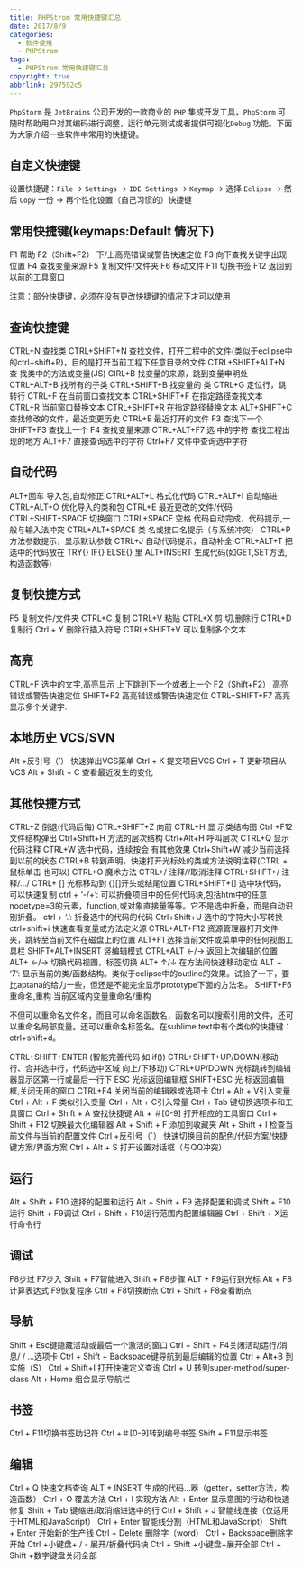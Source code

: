 ```yaml
---
title: PHPStrom 常用快捷键汇总
date: 2017/8/9
categories:
  - 软件使用
  - PHPStrom
tags:
  - PHPStrom 常用快捷键汇总
copyright: true
abbrlink: 297592c5
---
```


`PhpStorm` 是 `JetBrains` 公司开发的一款商业的 `PHP` 集成开发工具，`PhpStorm` 可随时帮助用户对其编码进行调整，运行单元测试或者提供可视化`Debug` 功能。下面为大家介绍一些软件中常用的快捷键。

## 自定义快捷键

设置快捷键：`File` -> `Settings` -> `IDE Settings` -> `Keymap` -> 选择 `Eclipse` -> 然后 `Copy` 一份 -> 再个性化设置（自己习惯的）快捷键

## 常用快捷键(keymaps:Default 情况下)

F1 帮助
F2（Shift+F2） 下/上高亮错误或警告快速定位
F3 向下查找关键字出现位置
F4 查找变量来源
F5 复制文件/文件夹
F6 移动文件
F11 切换书签
F12 返回到以前的工具窗口

注意：部分快捷键，必须在没有更改快捷键的情况下才可以使用

## 查询快捷键

CTRL+N 查找类
CTRL+SHIFT+N 查找文件，打开工程中的文件(类似于eclipse中的ctrl+shift+R)，目的是打开当前工程下任意目录的文件
CTRL+SHIFT+ALT+N 查 找类中的方法或变量(JS)
CIRL+B 找变量的来源，跳到变量申明处
CTRL+ALT+B 找所有的子类
CTRL+SHIFT+B 找变量的 类
CTRL+G 定位行，跳转行
CTRL+F 在当前窗口查找文本
CTRL+SHIFT+F 在指定路径查找文本
CTRL+R 当前窗口替换文本
CTRL+SHIFT+R 在指定路径替换文本
ALT+SHIFT+C 查找修改的文件，最近变更历史
CTRL+E 最近打开的文件
F3 查找下一个
SHIFT+F3 查找上一个
F4 查找变量来源
CTRL+ALT+F7 选 中的字符 查找工程出现的地方
ALT+F7 直接查询选中的字符
Ctrl+F7 文件中查询选中字符

## 自动代码

ALT+回车 导入包,自动修正
CTRL+ALT+L 格式化代码
CTRL+ALT+I 自动缩进
CTRL+ALT+O 优化导入的类和包
CTRL+E 最近更改的文件/代码
CTRL+SHIFT+SPACE 切换窗口
CTRL+SPACE 空格 代码自动完成，代码提示,一般与输入法冲突
CTRL+ALT+SPACE 类 名或接口名提示（与系统冲突）
CTRL+P 方法参数提示，显示默认参数
CTRL+J 自动代码提示，自动补全
CTRL+ALT+T 把选中的代码放在 TRY{} IF{} ELSE{} 里
ALT+INSERT 生成代码(如GET,SET方法,构造函数等)

## 复制快捷方式

F5 复制文件/文件夹
CTRL+C 复制
CTRL+V 粘贴
CTRL+X 剪 切,删除行
CTRL+D 复制行
Ctrl + Y 删除行插入符号
CTRL+SHIFT+V 可以复制多个文本

## 高亮

CTRL+F 选中的文字,高亮显示 上下跳到下一个或者上一个
F2（Shift+F2） 高亮错误或警告快速定位
SHIFT+F2 高亮错误或警告快速定位
CTRL+SHIFT+F7 高亮显示多个关键字.

## 本地历史 VCS/SVN

Alt +反引号（’） 快速弹出VCS菜单
Ctrl + K 提交项目VCS
Ctrl + T 更新项目从VCS
Alt + Shift + C 查看最近发生的变化

## 其他快捷方式

CTRL+Z 倒退(代码后悔)
CTRL+SHIFT+Z 向前
CTRL+H 显 示类结构图
Ctrl +F12 文件结构弹出
Ctrl+Shift+H 方法的层次结构
Ctrl+Alt+H 呼叫层次
CTRL+Q 显示代码注释
CTRL+W 选中代码，连续按会 有其他效果
Ctrl+Shift+W 减少当前选择到以前的状态
CTRL+B 转到声明，快速打开光标处的类或方法说明注释(CTRL + 鼠标单击 也可以)
CTRL+O 魔术方法
CTRL+/ 注释//取消注释
CTRL+SHIFT+/ 注释/…/
CTRL+ [] 光标移动到 {}[]开头或结尾位置
CTRL+SHIFT+[] 选中块代码，可以快速复制
ctrl + ‘-/+’: 可以折叠项目中的任何代码块,包括htm中的任意nodetype=3的元素，function,或对象直接量等等。它不是选中折叠，而是自动识别折叠。
ctrl + ‘.’: 折叠选中的代码的代码
Ctrl+Shift+U 选中的字符大小写转换
ctrl+shift+i 快速查看变量或方法定义源
CTRL+ALT+F12 资源管理器打开文件夹，跳转至当前文件在磁盘上的位置
ALT+F1 选择当前文件或菜单中的任何视图工具栏
SHIFT+ALT+INSERT 竖编辑模式
CTRL+ALT ←/→ 返回上次编辑的位置
ALT+ ←/→ 切换代码视图，标签切换
ALT+ ↑/↓ 在方法间快速移动定位
ALT + ‘7’: 显示当前的类/函数结构。类似于eclipse中的outline的效果。试验了一下，要比aptana的给力一些，但还是不能完全显示prototype下面的方法名。
SHIFT+F6 重命名,重构 当前区域内变量重命名/重构

不但可以重命名文件名，而且可以命名函数名，函数名可以搜索引用的文件，还可以重命名局部变量。还可以重命名标签名。在sublime text中有个类似的快捷键：ctrl+shift+d。

CTRL+SHIFT+ENTER (智能完善代码 如 if())
CTRL+SHIFT+UP/DOWN(移动行、合并选中行，代码选中区域 向上/下移动)
CTRL+UP/DOWN 光标跳转到编辑器显示区第一行或最后一行下
ESC 光标返回编辑框
SHIFT+ESC 光 标返回编辑框,关闭无用的窗口
CTRL+F4 关闭当前的编辑器或选项卡
Ctrl + Alt + V引入变量
Ctrl + Alt + F 类似引入变量
Ctrl + Alt + C引入常量
Ctrl + Tab 键切换选项卡和工具窗口
Ctrl + Shift + A 查找快捷键
Alt + ＃[0-9] 打开相应的工具窗口
Ctrl + Shift + F12 切换最大化编辑器
Alt + Shift + F 添加到收藏夹
Alt + Shift + I 检查当前文件与当前的配置文件
Ctrl +反引号（`） 快速切换目前的配色/代码方案/快捷键方案/界面方案
Ctrl + Alt + S 打开设置对话框（与QQ冲突）

## 运行

Alt + Shift + F10 选择的配置和运行
Alt + Shift + F9 选择配置和调试
Shift + F10 运行
Shift + F9调试
Ctrl + Shift + F10运行范围内配置编辑器
Ctrl + Shift + X运行命令行

## 调试

F8步过
F7步入
Shift + F7智能进入
Shift + F8步骤
ALT + F9运行到光标
Alt + F8计算表达式
F9恢复程序
Ctrl + F8切换断点
Ctrl + Shift + F8查看断点

## 导航

Shift + Esc键隐藏活动或最后一个激活的窗口
Ctrl + Shift + F4关闭活动运行/消息/ / …选项卡
Ctrl + Shift + Backspace键导航到最后编辑的位置
Ctrl + Alt+B 到实施（S）
Ctrl + Shift+I 打开快速定义查询
Ctrl + U 转到super-method/super-class
Alt + Home 组合显示导航栏

## 书签

Ctrl + F11切换书签助记符
Ctrl +＃[0-9]转到编号书签
Shift + F11显示书签

## 编辑

Ctrl + Q 快速文档查询
ALT + INSERT 生成的代码…器（getter，setter方法，构造函数）
Ctrl + O 覆盖方法
Ctrl + I 实现方法
Alt + Enter 显示意图的行动和快速修复
Shift + Tab 键缩进/取消缩进选中的行
Ctrl + Shift + J 智能线连接（仅适用于HTML和JavaScript）
Ctrl + Enter 智能线分割（HTML和JavaScript）
Shift + Enter 开始新的生产线
Ctrl + Delete 删除字（word）
Ctrl + Backspace删除字开始
Ctrl +小键盘+ / - 展开/折叠代码块
Ctrl + Shift +小键盘+展开全部
Ctrl + Shift +数字键盘关闭全部